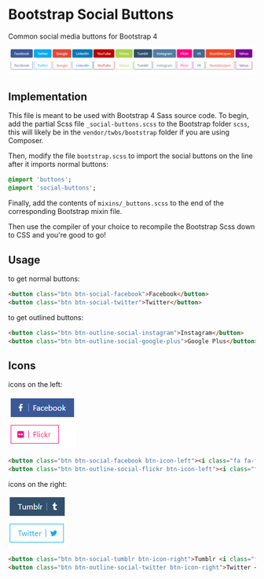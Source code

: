 # Bootstrap Social Buttons
Common social media buttons for Bootstrap 4

![Buttons](./img/all_buttons.png "Available Buttons")

## Implementation

This file is meant to be used with Bootstrap 4 Sass source code. To begin, add the partial Scss file `_social-buttons.scss` to the Bootstrap folder `scss`, this will likely be in the `vendor/twbs/bootstrap` folder if you are using Composer.

Then, modify the file `bootstrap.scss` to import the social buttons on the line after it imports normal buttons:
``` sass
@import 'buttons';
@import 'social-buttons';
```

Finally, add the contents of `mixins/_buttons.scss` to the end of the corresponding Bootstrap mixin file.

Then use the compiler of your choice to recompile the Bootstrap Scss down to CSS and you're good to go!

## Usage

to get normal buttons:
``` html
<button class="btn btn-social-facebook">Facebook</button>
<button class="btn btn-social-twitter">Twitter</button>
```

to get outlined buttons:
``` html
<button class="btn btn-outline-social-instagram">Instagram</button>
<button class="btn btn-outline-social-google-plus">Google Plus</button>
```

## Icons

icons on the left:

![Icon on left](./img/icon_left.png "Icon on the left")

``` html
<button class="btn btn-social-facebook btn-icon-left"><i class="fa fa-facebook"></i> Facebook</button>
<button class="btn btn-outline-social-flickr btn-icon-left"><i class="fa fa-flickr"></i> Flickr</button>
```


icons on the right:

![Icon on right](./img/icon_right.png "Icon on the right")

``` html
<button class="btn btn-social-tumblr btn-icon-right">Tumblr <i class="fa fa-tumblr"></i></button>
<button class="btn btn-outline-social-twitter btn-icon-right">Twitter <i class="fa fa-twitter"></i></button>
```


